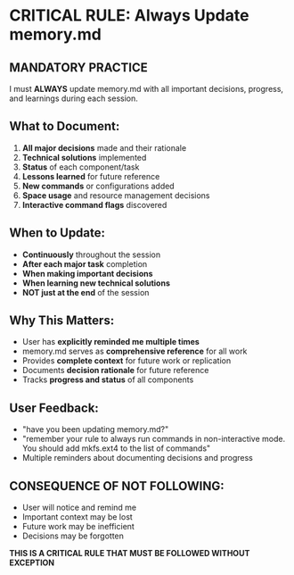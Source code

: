 # CRITICAL RULE: Always Update memory.md

## **MANDATORY PRACTICE**
I must **ALWAYS** update memory.md with all important decisions, progress, and learnings during each session.

## **What to Document:**
1. **All major decisions** made and their rationale
2. **Technical solutions** implemented  
3. **Status** of each component/task
4. **Lessons learned** for future reference
5. **New commands** or configurations added
6. **Space usage** and resource management decisions
7. **Interactive command flags** discovered

## **When to Update:**
- **Continuously** throughout the session
- **After each major task** completion
- **When making important decisions**
- **When learning new technical solutions**
- **NOT just at the end** of the session

## **Why This Matters:**
- User has **explicitly reminded me multiple times**
- memory.md serves as **comprehensive reference** for all work
- Provides **complete context** for future work or replication
- Documents **decision rationale** for future reference
- Tracks **progress and status** of all components

## **User Feedback:**
- "have you been updating memory.md?"
- "remember your rule to always run commands in non-interactive mode. You should add mkfs.ext4 to the list of commands"
- Multiple reminders about documenting decisions and progress

## **CONSEQUENCE OF NOT FOLLOWING:**
- User will notice and remind me
- Important context may be lost
- Future work may be inefficient
- Decisions may be forgotten

**THIS IS A CRITICAL RULE THAT MUST BE FOLLOWED WITHOUT EXCEPTION**

